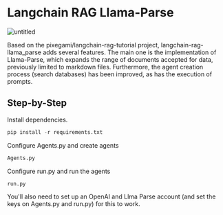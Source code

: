 # Langchain RAG Llama-Parse

![untitled](https://github.com/Ga0512/langchain-rag-llama_parse/assets/115101133/9de7beaf-cff0-4842-a07a-068a30be962f)


Based on the pixegami/langchain-rag-tutorial project, langchain-rag-llama_parse adds several features. The main one is the implementation of Llama-Parse, which expands the range of documents accepted for data, previously limited to markdown files. Furthermore, the agent creation process (search databases) has been improved, as has the execution of prompts.

## Step-by-Step

Install dependencies.

```python
pip install -r requirements.txt
```

Configure Agents.py and create agents

```python
Agents.py
```

Configure run.py and run the agents

```python
run.py
```

You'll also need to set up an OpenAI and Llma Parse account (and set the keys on Agents.py and run.py) for this to work.
